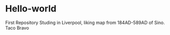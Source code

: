 # Hello-world
First Repository
Studing in Liverpool, liking map from 184AD-589AD of Sino.
Taco Bravo

